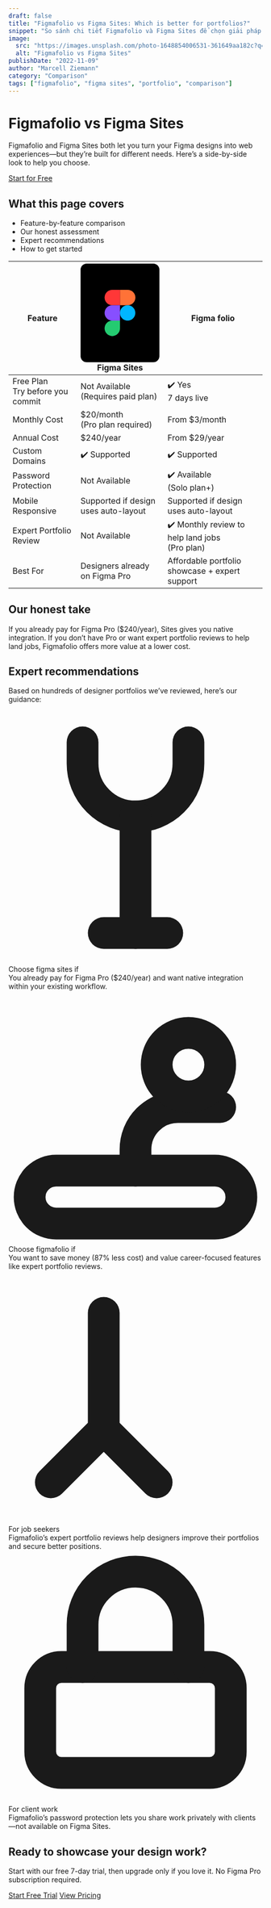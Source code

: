 ```yaml
---
draft: false
title: "Figmafolio vs Figma Sites: Which is better for portfolios?"
snippet: "So sánh chi tiết Figmafolio và Figma Sites để chọn giải pháp portfolio phù hợp nhất cho bạn."
image:
  src: "https://images.unsplash.com/photo-1648854006531-361649aa182c?q=80&w=1170&auto=format&fit=crop&ixlib=rb-4.1.0&ixid=M3wxMjA3fDB8MHxwaG90by1wYWdlfHx8fGVufDB8fHx8fA%3D%3D"
  alt: "Figmafolio vs Figma Sites"
publishDate: "2022-11-09"
author: "Marcell Ziemann"
category: "Comparison"
tags: ["figmafolio", "figma sites", "portfolio", "comparison"]
---
```


<!-- Nếu bạn dùng layout có Navbar/Footer, hãy import ở đầu file hoặc để layout tự render -->

<!-- Hero -->
<div class="text-center max-w-2xl mx-auto mt-10 mb-8">
  <h1 class="text-4xl md:text-5xl font-extrabold mb-4">Figmafolio vs Figma Sites</h1>
  <p class="text-gray-600 mb-6">Figmafolio and Figma Sites both let you turn your Figma designs into web experiences—but they’re built for different needs. Here’s a side-by-side look to help you choose.</p>
  <a href="" class="inline-block bg-[#4d9f70] text-white px-6 py-3 rounded-full font-semibold text-lg shadow hover:bg-[#388e5c] transition underline">Start for Free</a>
</div>

<!-- What this page covers -->
<div class="bg-[#f8fafc] py-8 mb-8">
  <div class="max-w-3xl mx-auto">
    <h2 class="text-2xl font-bold mb-3">What this page covers</h2>
    <ul class="text-[#4d9f70] font-medium space-y-1">
      <li>Feature-by-feature comparison</li>
      <li>Our honest assessment</li>
      <li>Expert recommendations</li>
      <li>How to get started</li>
    </ul>
  </div>
</div>

<!-- Comparison Table -->
<div class="max-w-6xl mx-auto mb-16">
  <div class="bg-white rounded-3xl shadow-lg p-0 overflow-x-auto">
    <table class="min-w-full text-left border-separate [border-spacing:0]">
      <thead>
        <tr>
          <th class="py-6 px-8 text-left font-bold text-xl bg-white rounded-tl-3xl align-middle">Feature</th>
          <th class="py-6 px-8 text-center font-bold text-xl bg-white align-middle">
            <span class="inline-flex items-center justify-center w-full">
              <svg class="w-7 h-7 mr-2" viewBox="0 0 1024 1280" fill="none" xmlns="http://www.w3.org/2000/svg">
                <rect width="1024" height="1280" rx="80" fill="black"/>
                <path d="M312 840C312 784.772 356.772 740 412 740H512V840C512 895.228 467.228 940 412 940C356.772 940 312 895.228 312 840Z" fill="#24CB71"/>
                <path d="M512 340V540H612C667.228 540 712 495.228 712 440C712 384.772 667.228 340 612 340H512Z" fill="#FF7237"/>
                <path d="M611.167 740C666.395 740 711.167 695.228 711.167 640C711.167 584.772 666.395 540 611.167 540C555.939 540 511.167 584.772 511.167 640C511.167 695.228 555.939 740 611.167 740Z" fill="#00B6FF"/>
                <path d="M312 440C312 495.228 356.772 540 412 540H512V340H412C356.772 340 312 384.772 312 440Z" fill="#FF3737"/>
                <path d="M312 640C312 695.228 356.772 740 412 740H512V540H412C356.772 540 312 584.772 312 640Z" fill="#874FFF"/>
              </svg>
              Figma Sites
            </span>
          </th>
          <th class="py-6 px-8 text-center font-bold text-xl bg-[#f6fef9] rounded-tr-3xl border-t-4 border-r-4 border-b-4 border-l-4 border-[#4d9f70] align-middle">
            <span class="inline-flex items-center justify-center w-full">
              <span class="text-[#3a5e3a] font-bold">Figma</span>
              <span class="text-[#4d9f70] font-bold ml-1">folio</span>
            </span>
          </th>
        </tr>
      </thead>
      <tbody class="text-lg">
        <tr>
          <td class="py-6 px-8 text-gray-700 align-middle bg-white">Free Plan <br/><span class="text-xs text-gray-400">Try before you commit</span></td>
          <td class="py-6 px-8 text-center text-gray-500 align-middle bg-white">Not Available<br/><span class="text-xs text-gray-400">(Requires paid plan)</span></td>
          <td class="py-6 px-8 text-center text-[#4d9f70] font-semibold align-middle bg-[#f6fef9] border-r-4 border-l-4 border-[#4d9f70]">✔️ Yes<br/><span class="text-xs text-gray-400">7 days live</span></td>
        </tr>
        <tr>
          <td class="py-6 px-8 text-gray-700 align-middle bg-white">Monthly Cost</td>
          <td class="py-6 px-8 text-center text-gray-700 align-middle bg-white">$20/month<br/><span class="text-xs text-gray-400">(Pro plan required)</span></td>
          <td class="py-6 px-8 text-center text-[#4d9f70] font-semibold align-middle bg-[#f6fef9] border-r-4 border-l-4 border-[#4d9f70]">From $3/month</td>
        </tr>
        <tr>
          <td class="py-6 px-8 text-gray-700 align-middle bg-white">Annual Cost</td>
          <td class="py-6 px-8 text-center text-gray-700 align-middle bg-white">$240/year</td>
          <td class="py-6 px-8 text-center text-[#4d9f70] font-semibold align-middle bg-[#f6fef9] border-r-4 border-l-4 border-[#4d9f70]">From $29/year</td>
        </tr>
        <tr>
          <td class="py-6 px-8 text-gray-700 align-middle bg-white">Custom Domains</td>
          <td class="py-6 px-8 text-center font-semibold align-middle text-[#4d9f70] bg-white">✔️ Supported</td>
          <td class="py-6 px-8 text-center font-semibold align-middle text-[#4d9f70] bg-[#f6fef9] border-r-4 border-l-4 border-[#4d9f70]">✔️ Supported</td>
        </tr>
        <tr>
          <td class="py-6 px-8 text-gray-700 align-middle bg-white">Password Protection</td>
          <td class="py-6 px-8 text-center text-gray-500 align-middle bg-white">Not Available</td>
          <td class="py-6 px-8 text-center font-semibold align-middle text-[#4d9f70] bg-[#f6fef9] border-r-4 border-l-4 border-[#4d9f70]">✔️ Available<br/><span class="text-xs text-gray-400">(Solo plan+)</span></td>
        </tr>
        <tr>
          <td class="py-6 px-8 text-gray-700 align-middle bg-white">Mobile Responsive</td>
          <td class="py-6 px-8 text-center text-gray-700 align-middle bg-white">Supported if design uses auto-layout</td>
          <td class="py-6 px-8 text-center align-middle text-gray-700 bg-[#f6fef9] border-r-4 border-l-4 border-[#4d9f70]">Supported if design uses auto-layout</td>
        </tr>
        <tr>
          <td class="py-6 px-8 text-gray-700 align-middle bg-white">Expert Portfolio Review</td>
          <td class="py-6 px-8 text-center text-gray-500 align-middle bg-white">Not Available</td>
          <td class="py-6 px-8 text-center font-semibold align-middle text-[#4d9f70] bg-[#f6fef9] border-r-4 border-l-4 border-[#4d9f70]">✔️ Monthly review to help land jobs<br/><span class="text-xs text-gray-400">(Pro plan)</span></td>
        </tr>
        <tr>
          <td class="py-6 px-8 text-gray-700 align-middle bg-white rounded-bl-3xl">Best For</td>
          <td class="py-6 px-8 text-center text-gray-700 align-middle bg-white">Designers already on Figma Pro</td>
          <td class="py-6 px-8 text-center align-middle text-gray-700 bg-[#f6fef9] border-b-4 border-r-4 border-l-4 border-[#4d9f70] rounded-br-3xl">Affordable portfolio showcase + expert support</td>
        </tr>
      </tbody>
    </table>
  </div>
</div>

<!-- Honest Take -->
<div class="max-w-3xl mx-auto mb-12">
  <h2 class="text-2xl font-bold mb-3 text-center">Our honest take</h2>
  <p class="text-center text-gray-600">If you already pay for Figma Pro ($240/year), Sites gives you native integration. If you don’t have Pro or want expert portfolio reviews to help land jobs, Figmafolio offers more value at a lower cost.</p>
</div>

<!-- Expert Recommendations -->
<div class="max-w-5xl mx-auto mb-12">
  <h2 class="text-2xl font-bold mb-3 text-center">Expert recommendations</h2>
  <p class="text-center text-gray-600 mb-6">Based on hundreds of designer portfolios we’ve reviewed, here’s our guidance:</p>
  <div class="grid md:grid-cols-2 gap-8">
    <!-- Box 1 -->
    <div class="bg-[#f8fafc] rounded-2xl p-8 flex flex-col items-start shadow-md h-full">
      <div class="mb-4">
        <!-- Icon pin -->
        <svg class="w-10 h-10 text-[#24cb71]" fill="none" stroke="currentColor" stroke-width="3" viewBox="0 0 24 24">
          <path d="M7 3v2a5 5 0 0 0 5 5h0a5 5 0 0 0 5-5V3" stroke-linecap="round" stroke-linejoin="round"/>
          <path d="M12 21V10" stroke-linecap="round" stroke-linejoin="round"/>
          <path d="M9 21h6" stroke-linecap="round" stroke-linejoin="round"/>
        </svg>
      </div>
      <div class="font-bold text-xl mb-2">Choose figma sites if</div>
      <div class="text-gray-600 text-base">You already pay for Figma Pro ($240/year) and want native integration within your existing workflow.</div>
    </div>
    <!-- Box 2 -->
    <div class="bg-[#f8fafc] rounded-2xl p-8 flex flex-col items-start shadow-md h-full">
      <div class="mb-4">
        <!-- Icon hand/money -->
        <svg class="w-10 h-10 text-[#24cb71]" fill="none" stroke="currentColor" stroke-width="3" viewBox="0 0 24 24">
          <path d="M12 17v-2a4 4 0 0 1 4-4h4" stroke-linecap="round" stroke-linejoin="round"/>
          <rect x="2" y="17" width="20" height="5" rx="2.5" stroke-linecap="round" stroke-linejoin="round"/>
          <circle cx="17" cy="7" r="3" stroke-linecap="round" stroke-linejoin="round"/>
        </svg>
      </div>
      <div class="font-bold text-xl mb-2">Choose figmafolio if</div>
      <div class="text-gray-600 text-base">You want to save money (87% less cost) and value career-focused features like expert portfolio reviews.</div>
    </div>
    <!-- Box 3 -->
    <div class="bg-[#f8fafc] rounded-2xl p-8 flex flex-col items-start shadow-md h-full">
      <div class="mb-4">
        <!-- Icon rocket -->
        <svg class="w-10 h-10 text-[#24cb71]" fill="none" stroke="currentColor" stroke-width="3" viewBox="0 0 24 24">
          <path d="M4 20l5-5m0 0l5 5m-5-5V4" stroke-linecap="round" stroke-linejoin="round"/>
        </svg>
      </div>
      <div class="font-bold text-xl mb-2">For job seekers</div>
      <div class="text-gray-600 text-base">Figmafolio’s expert portfolio reviews help designers improve their portfolios and secure better positions.</div>
    </div>
    <!-- Box 4 -->
    <div class="bg-[#f8fafc] rounded-2xl p-8 flex flex-col items-start shadow-md h-full">
      <div class="mb-4">
        <!-- Icon lock -->
        <svg class="w-10 h-10 text-[#24cb71]" fill="none" stroke="currentColor" stroke-width="3" viewBox="0 0 24 24">
          <rect x="3" y="11" width="18" height="10" rx="2" stroke-linecap="round" stroke-linejoin="round"/>
          <path d="M7 11V7a5 5 0 0 1 10 0v4" stroke-linecap="round" stroke-linejoin="round"/>
        </svg>
      </div>
      <div class="font-bold text-xl mb-2">For client work</div>
      <div class="text-gray-600 text-base">Figmafolio’s password protection lets you share work privately with clients—not available on Figma Sites.</div>
    </div>
  </div>
</div>

<!-- Call to Action -->
<div class="max-w-[1280px] mx-auto mb-16">
  <div class="bg-[#f8fafc] rounded-2xl p-8 flex flex-col md:flex-row items-center justify-between gap-12">
    <div class="flex-1">
      <h2 class="text-2xl font-bold mb-2">Ready to showcase your design work?</h2>
      <p class="mb-4 text-gray-600">Start with our free 7-day trial, then upgrade only if you love it. No Figma Pro subscription required.</p>
      <a href="#" class="inline-block bg-[#4d9f70] text-white px-6 py-3 rounded-full font-semibold text-lg shadow hover:bg-[#388e5c] transition mr-2">Start Free Trial</a>
      <a href="#" class="inline-block border border-[#4d9f70] text-[#4d9f70] px-6 py-3 rounded-full font-semibold text-lg hover:bg-[#e6f4ec] transition">View Pricing</a>
    </div>
    <div class="flex-shrink-0">
      <!-- <div class="bg-[#f8fafc] rounded-2xl border border-[#E5EAF0] w-[440px] h-[260px] md:w-[520px] md:h-[320px] flex items-center justify-center">
        <img src="/src/assets/showcase.png" alt="Showcase" class="object-cover w-full h-full rounded-2xl" />
      </div> -->
    </div>
  </div>
</div>
